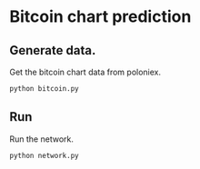 # Bitcoin chart prediction

## Generate data.

Get the bitcoin chart data from poloniex.
```sh
python bitcoin.py
```

## Run

Run the network.
```sh
python network.py
```